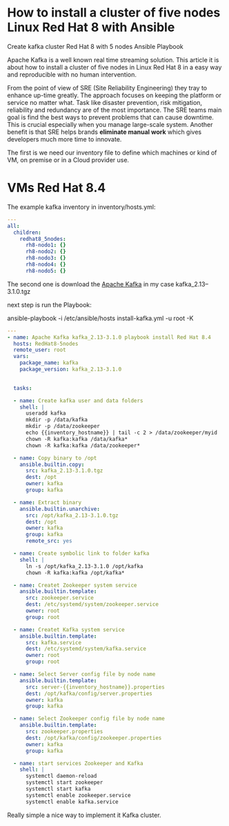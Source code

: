 
# How to install a cluster of five nodes Linux Red Hat 8 with Ansible

Create kafka cluster Red Hat 8 with 5 nodes Ansible Playbook

Apache Kafka is a well known real time streaming solution. This article it is about how to install a cluster of five nodes in Linux Red Hat 8 in a easy way and reproducible with no human intervention.

From the point of view of SRE (Site Reliability Engineering) they tray to enhance up-time greatly. The approach focuses on keeping the platform or service no matter what. Task like disaster prevention, risk mitigation, reliability and redundancy are of the most importance. The SRE teams main goal is find the best ways to prevent problems that can cause downtime. This is crucial especially when you manage large-scale system. Another benefit is that SRE helps brands **eliminate manual work** which gives developers much more time to innovate.

The first is we need our inventory file to define which machines or kind of VM, on premise or in a Cloud provider use. 

# VMs Red Hat 8.4

The example kafka inventory in inventory/hosts.yml:
```yaml
---
all:
  children:
    redhat8_5nodes:
      rh8-nodo1: {}
      rh8-nodo2: {}
      rh8-nodo3: {}
      rh8-nodo4: {}
      rh8-nodo5: {}
```

The second one is download the [Apache Kafka](https://kafka.apache.org/) in my case kafka\_2.13–3.1.0.tgz

next step is run the Playbook:

ansible-playbook -i /etc/ansible/hosts install-kafka.yml -u root -K

```yaml
---
- name: Apache Kafka kafka_2.13-3.1.0 playbook install Red Hat 8.4
  hosts: RedHat8-5nodes
  remote_user: root
  vars:
    package_name: kafka
    package_version: kafka_2.13-3.1.0
    

  tasks:

  - name: Create kafka user and data folders
    shell: |
      useradd kafka
      mkdir -p /data/kafka
      mkdir -p /data/zookeeper
      echo {{inventory_hostname}} | tail -c 2 > /data/zookeeper/myid
      chown -R kafka:kafka /data/kafka*
      chown -R kafka:kafka /data/zookeeper*

  - name: Copy binary to /opt
    ansible.builtin.copy:
      src: kafka_2.13-3.1.0.tgz
      dest: /opt
      owner: kafka
      group: kafka

  - name: Extract binary
    ansible.builtin.unarchive:
      src: /opt/kafka_2.13-3.1.0.tgz
      dest: /opt
      owner: kafka
      group: kafka
      remote_src: yes

  - name: Create symbolic link to folder kafka
    shell: |
      ln -s /opt/kafka_2.13-3.1.0 /opt/kafka
      chown -R kafka:kafka /opt/kafka*

  - name: Createt Zookeeper system service
    ansible.builtin.template:
      src: zookeeper.service
      dest: /etc/systemd/system/zookeeper.service
      owner: root
      group: root

  - name: Createt Kafka system service
    ansible.builtin.template:
      src: kafka.service
      dest: /etc/systemd/system/kafka.service
      owner: root
      group: root

  - name: Select Server config file by node name
    ansible.builtin.template:
      src: server-{{inventory_hostname}}.properties
      dest: /opt/kafka/config/server.properties
      owner: kafka
      group: kafka

  - name: Select Zookeeper config file by node name
    ansible.builtin.template:
      src: zookeeper.properties
      dest: /opt/kafka/config/zookeeper.properties
      owner: kafka
      group: kafka

  - name: start services Zookeeper and Kafka
    shell: |
      systemctl daemon-reload
      systemctl start zookeeper
      systemctl start kafka
      systemctl enable zookeeper.service
      systemctl enable kafka.service
```

Really simple a nice way to implement it Kafka cluster.
